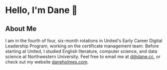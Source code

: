 # Hello, I'm Dane 👋

## About Me
I am in the fourth of four, six-month rotations in United's Early Career Digital Leadership Program, working on the certificate management team. Before starting at United, I studied English literature, computer science, and data science at Northwestern University. Feel free to email me at d@dane.cc, or check out my website [daneholmes.com](https://daneholmes.com).
